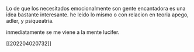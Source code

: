 Lo de que los necesitados emocionalmente son gente encantadora es una idea bastante interesante. he leido lo mismo o con relacion en teoria apego, adler, y psiqueatria.

inmediatamente se me viene a la mente lucifer.


[[202204020732]]